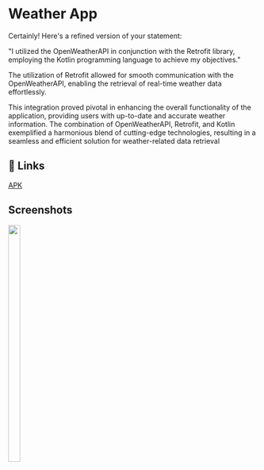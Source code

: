 
# Weather App


Certainly! Here's a refined version of your statement:

"I utilized the OpenWeatherAPI in conjunction with the Retrofit library, employing the Kotlin programming language to achieve my objectives."

The utilization of Retrofit allowed for smooth communication with the OpenWeatherAPI, enabling the retrieval of real-time weather data effortlessly.

This integration proved pivotal in enhancing the overall functionality of the application, providing users with up-to-date and accurate weather information. The combination of OpenWeatherAPI, Retrofit, and Kotlin exemplified a harmonious blend of cutting-edge technologies, resulting in a seamless and efficient solution for weather-related data retrieval


## 🔗 Links
 [APK](https://drive.google.com/file/d/1JNApIwO63OwYlWUICFZ8lk073eUxDQ7l/view?usp=sharing)
## Screenshots

<p float="center">   
 <img src="https://lh7-us.googleusercontent.com/h0jDSr-j-rc8MAMpe1__0-iBNy3pbD0V1nvF-ZzXTFexCvFR01rsfiHhhPaP4OqX-Bs6_GAdBR7B3g3AuLeuyzf6r_yxaXIpnda9ywJ5D2KlWMqRuR_XbHGXtVrBp28hK5dXam2bsPau_NfOd1CdR7Q" width=22% height=35%>

</p>
